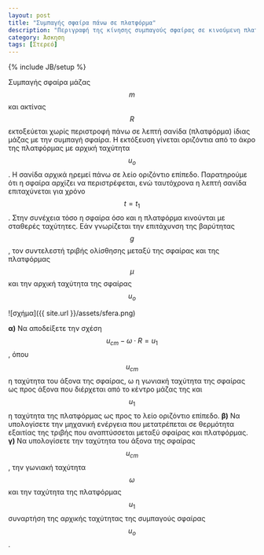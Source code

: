 ```yaml
---
layout: post
title: "Συμπαγής σφαίρα πάνω σε πλατφόρμα"
description: "Περιγραφή της κίνησης συμπαγούς σφαίρας σε κινούμενη πλατφόρμα"
category: Άσκηση
tags: [Στερεό]
---
```

{% include JB/setup %}

Συμπαγής σφαίρα μάζας $$m$$ και ακτίνας $$R$$ εκτοξεύεται χωρίς περιστροφή πάνω σε λεπτή σανίδα (πλατφόρμα) ίδιας μάζας με την συμπαγή σφαίρα. Η εκτόξευση γίνεται οριζόντια από το άκρο της πλατφόρμας με αρχική ταχύτητα $$u_o$$. Η σανίδα αρχικά ηρεμεί πάνω σε λείο οριζόντιο επίπεδο.
Παρατηρούμε ότι η σφαίρα αρχίζει να περιστρέφεται, ενώ ταυτόχρονα η λεπτή σανίδα επιταχύνεται για χρόνο $$t = t_1$$. 
Στην συνέχεια τόσο η σφαίρα όσο και η πλατφόρμα κινούνται με σταθερές ταχύτητες. Εάν γνωρίζεται την επιτάχυνση της βαρύτητας $$g$$, τον συντελεστή τριβής ολίσθησης μεταξύ της σφαίρας και της πλατφόρμας $$μ$$ και την αρχική ταχύτητα της σφαίρας $$u_o$$ 

![σχήμα]({{ site.url }}/assets/sfera.png) 

**α)** Να αποδείξετε την σχέση $$u_{cm} - ω \cdot R = u_1$$, όπου $$u_{cm}$$ 
η ταχύτητα του άξονα της σφαίρας, ω η γωνιακή ταχύτητα της σφαίρας ως προς άξονα που διέρχεται από το κέντρο μάζας της και $$u_1$$ η ταχύτητα της πλατφόρμας ως προς το λείο οριζόντιο επίπεδο.
**β)** Να υπολογίσετε την μηχανική ενέργεια που μετατρέπεται σε θερμότητα εξαιτίας της τριβής που αναπτύσσεται μεταξύ σφαίρας και πλατφόρμας.
**γ)** Να υπολογίσετε την ταχύτητα του άξονα της σφαίρας $$u_{cm}$$, 
την γωνιακή ταχύτητα $$ω$$ και την ταχύτητα της πλατφόρμας $$u_1$$ 
συναρτήση της αρχικής ταχύτητας της συμπαγούς σφαίρας  $$u_o$$.